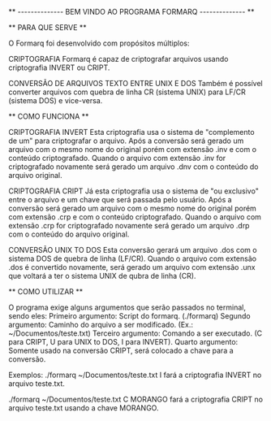 ** -------------- BEM VINDO AO PROGRAMA FORMARQ -------------- **

** PARA QUE SERVE **

O Formarq foi desenvolvido com propósitos múltiplos:

CRIPTOGRAFIA
Formarq é capaz de criptografar arquivos usando criptografia INVERT ou CRIPT.

CONVERSÃO DE ARQUIVOS TEXTO ENTRE UNIX E DOS
Também é possível converter arquivos com quebra de linha CR (sistema UNIX) para LF/CR (sistema DOS) e vice-versa.

** COMO FUNCIONA **

CRIPTOGRAFIA INVERT
Esta criptografia usa o sistema de "complemento de um" para criptografar o arquivo.
Após a conversão será gerado um arquivo com o mesmo nome do original porém com extensão .inv e com o conteúdo criptografado.
Quando o arquivo com extensão .inv for criptografado novamente será gerado um arquivo .dnv com o conteúdo do arquivo original.

CRIPTOGRAFIA CRIPT
Já esta criptografia usa o sistema de "ou exclusivo" entre o arquivo e um chave que será passada pelo usuário.
Após a conversão será gerado um arquivo com o mesmo nome do original porém com extensão .crp e com o conteúdo criptografado.
Quando o arquivo com extensão .crp for criptografado novamente será gerado um arquivo .drp com o conteúdo do arquivo original.

CONVERSÃO UNIX TO DOS
Esta conversão gerará um arquivo .dos com o sistema DOS de quebra de linha (LF/CR).
Quando o arquivo com extensão .dos é convertido novamente, será gerado um arquivo com extensão .unx que voltará a ter o sistema UNIX de qubra de linha (CR).

** COMO UTILIZAR **

O programa exige alguns argumentos que serão passados no terminal, sendo eles:
Primeiro argumento: Script do formarq. (./formarq)
Segundo argumento: Caminho do arquivo a ser modificado. (Ex.: ~/Documentos/teste.txt)
Terceiro argumento: Comando a ser executado. (C para CRIPT, U para UNIX to DOS, I para INVERT).
Quarto argumento: Somente usado na conversão CRIPT, será colocado a chave para a conversão.

Exemplos:
./formarq ~/Documentos/teste.txt I fará a criptografia INVERT no arquivo teste.txt.

./formarq ~/Documentos/teste.txt C MORANGO fará a criptografia CRIPT no arquivo teste.txt usando a chave MORANGO.

